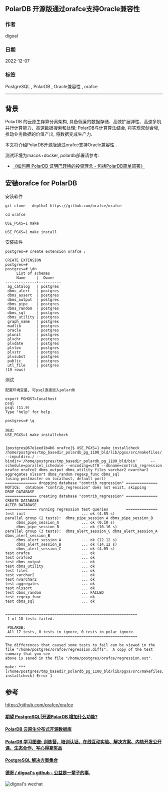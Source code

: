 ## PolarDB 开源版通过orafce支持Oracle兼容性   
        
### 作者        
digoal        
        
### 日期        
2022-12-07        
        
### 标签        
PostgreSQL , PolarDB , Oracle兼容性 , orafce  
        
----        
        
## 背景     
PolarDB 的云原生存算分离架构, 具备低廉的数据存储、高效扩展弹性、高速多机并行计算能力、高速数据搜索和处理; PolarDB与计算算法结合, 将实现双剑合璧, 推动业务数据的价值产出, 将数据变成生产力.        
      
本文将介绍PolarDB开源版通过orafce支持Oracle兼容性 .       
    
测试环境为macos+docker, polardb部署请参考:      
- [《如何用 PolarDB 证明巴菲特的投资理念 - 包括PolarDB简单部署》](../202209/20220908_02.md)      
    
## 安装orafce for PolarDB  
安装软件  
  
```  
git clone --depth=1 https://github.com/orafce/orafce  
  
cd orafce  
  
USE_PGXS=1 make  
  
USE_PGXS=1 make install  
```  
  
安装插件  
  
```  
postgres=# create extension orafce ;  
  
CREATE EXTENSION  
postgres=#   
postgres=# \dn  
     List of schemas  
     Name     |  Owner     
--------------+----------  
 ag_catalog   | postgres  
 dbms_alert   | postgres  
 dbms_assert  | postgres  
 dbms_output  | postgres  
 dbms_pipe    | postgres  
 dbms_random  | postgres  
 dbms_sql     | postgres  
 dbms_utility | postgres  
 graph_name   | postgres  
 madlib       | postgres  
 oracle       | postgres  
 plunit       | postgres  
 plvchr       | postgres  
 plvdate      | postgres  
 plvlex       | postgres  
 plvstr       | postgres  
 plvsubst     | postgres  
 public       | postgres  
 utl_file     | postgres  
(19 rows)  
```  
  
测试  
  
```  
配置环境变量, 可psql直接进入polardb  
  
export PGHOST=localhost  
psql  
psql (11.9)  
Type "help" for help.  
  
postgres=# \q  
  
测试:  
USE_PGXS=1 make installcheck  
  
  
[postgres@67e1eed1b4b6 orafce]$ USE_PGXS=1 make installcheck  
/home/postgres/tmp_basedir_polardb_pg_1100_bld/lib/pgxs/src/makefiles/../../src/test/regress/pg_regress --inputdir=./ --bindir='/home/postgres/tmp_basedir_polardb_pg_1100_bld/bin'      --schedule=parallel_schedule --encoding=utf8 --dbname=contrib_regression orafce orafce2 dbms_output dbms_utility files varchar2 nvarchar2 aggregates nlssort dbms_random regexp_func dbms_sql  
(using postmaster on localhost, default port)  
============== dropping database "contrib_regression" ==============  
NOTICE:  database "contrib_regression" does not exist, skipping  
DROP DATABASE  
============== creating database "contrib_regression" ==============  
CREATE DATABASE  
ALTER DATABASE  
============== running regression test queries        ==============  
test init                         ... ok (4.85 s)  
parallel group (2 tests):  dbms_pipe_session_A dbms_pipe_session_B  
     dbms_pipe_session_A          ... ok (0.10 s)  
     dbms_pipe_session_B          ... ok (10.16 s)  
parallel group (3 tests):  dbms_alert_session_C dbms_alert_session_A dbms_alert_session_B  
     dbms_alert_session_A         ... ok (12.12 s)  
     dbms_alert_session_B         ... ok (14.12 s)  
     dbms_alert_session_C         ... ok (4.05 s)  
test orafce                       ... ok  
test orafce2                      ... ok  
test dbms_output                  ... ok  
test dbms_utility                 ... ok  
test files                        ... ok  
test varchar2                     ... ok  
test nvarchar2                    ... ok  
test aggregates                   ... ok  
test nlssort                      ... ok  
test dbms_random                  ... FAILED  
test regexp_func                  ... ok  
test dbms_sql                     ... ok  
  
  
===========================================================  
 1 of 18 tests failed.   
  
 POLARDB:  
 All 17 tests, 0 tests in ignore, 0 tests in polar ignore.   
===========================================================  
  
The differences that caused some tests to fail can be viewed in the  
file "/home/postgres/orafce/regression.diffs".  A copy of the test summary that you see  
above is saved in the file "/home/postgres/orafce/regression.out".  
  
make: *** [/home/postgres/tmp_basedir_polardb_pg_1100_bld/lib/pgxs/src/makefiles/pgxs.mk:403: installcheck] Error 1  
```  
  
## 参考  
https://github.com/orafce/orafce  
  
  
#### [期望 PostgreSQL|开源PolarDB 增加什么功能?](https://github.com/digoal/blog/issues/76 "269ac3d1c492e938c0191101c7238216")
  
  
#### [PolarDB 云原生分布式开源数据库](https://github.com/ApsaraDB "57258f76c37864c6e6d23383d05714ea")
  
  
#### [PolarDB 学习图谱: 训练营、培训认证、在线互动实验、解决方案、内核开发公开课、生态合作、写心得拿奖品](https://www.aliyun.com/database/openpolardb/activity "8642f60e04ed0c814bf9cb9677976bd4")
  
  
#### [PostgreSQL 解决方案集合](../201706/20170601_02.md "40cff096e9ed7122c512b35d8561d9c8")
  
  
#### [德哥 / digoal's github - 公益是一辈子的事.](https://github.com/digoal/blog/blob/master/README.md "22709685feb7cab07d30f30387f0a9ae")
  
  
![digoal's wechat](../pic/digoal_weixin.jpg "f7ad92eeba24523fd47a6e1a0e691b59")
  
